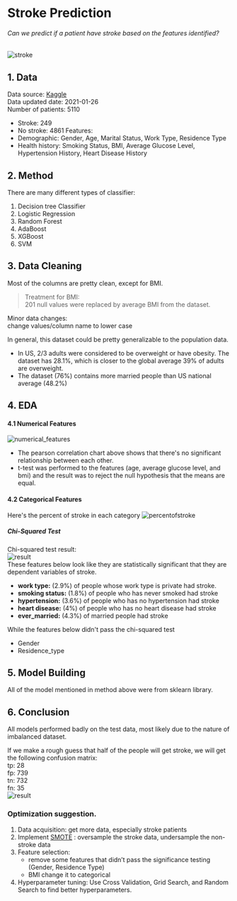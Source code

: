 # Stroke Prediction
###### Can we predict if a patient have stroke based on the features identified?
![stroke](/img/stroke.jpg)
## 1. Data
Data source: [Kaggle](https://www.kaggle.com/fedesoriano/stroke-prediction-dataset) <br>
Data updated date: 2021-01-26 <br>
Number of patients: 5110
* Stroke: 249
* No stroke: 4861
Features:
* Demographic: Gender, Age, Marital Status, Work Type, Residence Type
* Health history: Smoking Status, BMI, Average Glucose Level, Hypertension History, Heart Disease History

## 2. Method
There are many different types of classifier:
1. Decision tree Classifier
2. Logistic Regression
3. Random Forest
4. AdaBoost
5. XGBoost
6. SVM

## 3. Data Cleaning

Most of the columns are pretty clean, except for BMI.
> Treatment for BMI:<br>201 null values were replaced by average BMI from the dataset.

Minor data changes: <br>change values/column name to lower case

In general, this dataset could be pretty generalizable to the population data.
* In US, 2/3 adults were considered to be overweight or have obesity. The dataset has 28.1%, which is closer to the global average 39% of adults are overweight.
* The dataset (76%) contains more married people than US national average (48.2%)

## 4. EDA
#### 4.1 Numerical Features
![numerical_features](/img/numerical_features.png)
* The pearson correlation chart above shows that there's no significant relationship between each other.
* t-test was performed to the features (age, average glucose level, and bmi) and the result was to reject the null hypothesis that the means are equal.

#### 4.2 Categorical Features
Here's the percent of stroke in each category
![percentofstroke](/img/percentofstroke_features.png)
##### Chi-Squared Test
Chi-squared test result:<br>
![result](/img/chi2test.png)<br>
These features below look like they are statistically significant that they are dependent variables of stroke.
* **work type:** (2.9%) of people whose work type is private had stroke.
* **smoking status:** (1.8%) of people who has never smoked had stroke
* **hypertension:** (3.6%) of people who has no hypertension had stroke
* **heart disease:** (4%) of people who has no heart disease had stroke
* **ever_married:** (4.3%) of married people had stroke

While the features below didn't pass the chi-squared test
* Gender
* Residence_type

## 5. Model Building
All of the model mentioned in method above were from sklearn library.

## 6. Conclusion
All models performed badly on the test data, most likely due to the nature of imbalanced dataset.

If we make a rough guess that half of the people will get stroke, we will get the following confusion matrix:<br>
tp: 28<br>
fp: 739 <br>
tn: 732<br>
fn: 35<br>
![result](/img/modelresult.png)<br>

### Optimization suggestion.

1. Data acquisition: get more data, especially stroke patients
2. Implement [SMOTE](https://machinelearningmastery.com/smote-oversampling-for-imbalanced-classification/) : oversample the stroke data, undersample the non-stroke data
3. Feature selection:
    * remove some features that didn’t pass the significance testing (Gender, Residence Type)
    * BMI change it to categorical
4. Hyperparameter tuning: Use Cross Validation, Grid Search, and Random Search to find better hyperparameters.

